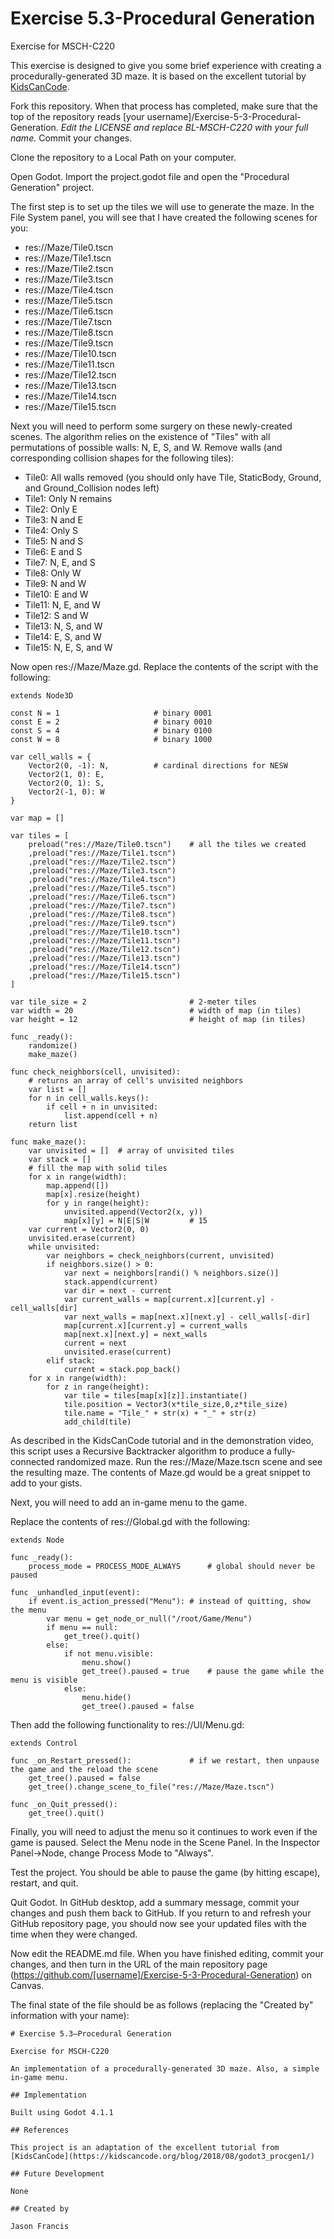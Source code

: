 # Exercise 5.3-Procedural Generation

Exercise for MSCH-C220

This exercise is designed to give you some brief experience with creating a procedurally-generated 3D maze. It is based on the excellent tutorial by [KidsCanCode](https://kidscancode.org/blog/2018/08/godot3_procgen1/).

Fork this repository. When that process has completed, make sure that the top of the repository reads [your username]/Exercise-5-3-Procedural-Generation. *Edit the LICENSE and replace BL-MSCH-C220 with your full name.* Commit your changes.

Clone the repository to a Local Path on your computer.

Open Godot. Import the project.godot file and open the "Procedural Generation" project.

The first step is to set up the tiles we will use to generate the maze. In the File System panel, you will see that I have created the following scenes for you:
 * res://Maze/Tile0.tscn
 * res://Maze/Tile1.tscn
 * res://Maze/Tile2.tscn
 * res://Maze/Tile3.tscn
 * res://Maze/Tile4.tscn
 * res://Maze/Tile5.tscn
 * res://Maze/Tile6.tscn
 * res://Maze/Tile7.tscn
 * res://Maze/Tile8.tscn
 * res://Maze/Tile9.tscn
 * res://Maze/Tile10.tscn
 * res://Maze/Tile11.tscn
 * res://Maze/Tile12.tscn
 * res://Maze/Tile13.tscn
 * res://Maze/Tile14.tscn
 * res://Maze/Tile15.tscn

Next you will need to perform some surgery on these newly-created scenes. The algorithm relies on the existence of "Tiles" with all permutations of possible walls: N, E, S, and W. Remove walls (and corresponding collision shapes for the following tiles):
 * Tile0: All walls removed (you should only have Tile, StaticBody, Ground, and Ground_Collision nodes left)
 * Tile1: Only N remains
 * Tile2: Only E
 * Tile3: N and E
 * Tile4: Only S
 * Tile5: N and S
 * Tile6: E and S
 * Tile7: N, E, and S
 * Tile8: Only W
 * Tile9: N and W
 * Tile10: E and W
 * Tile11: N, E, and W
 * Tile12: S and W
 * Tile13: N, S, and W
 * Tile14: E, S, and W
 * Tile15: N, E, S, and W


Now open res://Maze/Maze.gd. Replace the contents of the script with the following:
```
extends Node3D

const N = 1 					# binary 0001
const E = 2 					# binary 0010
const S = 4 					# binary 0100
const W = 8 					# binary 1000

var cell_walls = {
	Vector2(0, -1): N, 			# cardinal directions for NESW
	Vector2(1, 0): E,
	Vector2(0, 1): S, 
	Vector2(-1, 0): W
}

var map = []

var tiles = [
	preload("res://Maze/Tile0.tscn")	# all the tiles we created
	,preload("res://Maze/Tile1.tscn")
	,preload("res://Maze/Tile2.tscn")
	,preload("res://Maze/Tile3.tscn")
	,preload("res://Maze/Tile4.tscn")
	,preload("res://Maze/Tile5.tscn")
	,preload("res://Maze/Tile6.tscn")
	,preload("res://Maze/Tile7.tscn")
	,preload("res://Maze/Tile8.tscn")
	,preload("res://Maze/Tile9.tscn")
	,preload("res://Maze/Tile10.tscn")
	,preload("res://Maze/Tile11.tscn")
	,preload("res://Maze/Tile12.tscn")
	,preload("res://Maze/Tile13.tscn")
	,preload("res://Maze/Tile14.tscn")
	,preload("res://Maze/Tile15.tscn")
]

var tile_size = 2 						# 2-meter tiles
var width = 20  						# width of map (in tiles)
var height = 12  						# height of map (in tiles)

func _ready():
	randomize()
	make_maze()
	
func check_neighbors(cell, unvisited):
	# returns an array of cell's unvisited neighbors
	var list = []
	for n in cell_walls.keys():
		if cell + n in unvisited:
			list.append(cell + n)
	return list
	
func make_maze():
	var unvisited = []  # array of unvisited tiles
	var stack = []
	# fill the map with solid tiles
	for x in range(width):
		map.append([])
		map[x].resize(height)
		for y in range(height):
			unvisited.append(Vector2(x, y))
			map[x][y] = N|E|S|W 		# 15
	var current = Vector2(0, 0)
	unvisited.erase(current)
	while unvisited:
		var neighbors = check_neighbors(current, unvisited)
		if neighbors.size() > 0:
			var next = neighbors[randi() % neighbors.size()]
			stack.append(current)
			var dir = next - current
			var current_walls = map[current.x][current.y] - cell_walls[dir]
			var next_walls = map[next.x][next.y] - cell_walls[-dir]
			map[current.x][current.y] = current_walls
			map[next.x][next.y] = next_walls
			current = next
			unvisited.erase(current)
		elif stack:
			current = stack.pop_back()
	for x in range(width):
		for z in range(height):
			var tile = tiles[map[x][z]].instantiate()
			tile.position = Vector3(x*tile_size,0,z*tile_size)
			tile.name = "Tile_" + str(x) + "_" + str(z)
			add_child(tile)
```

As described in the KidsCanCode tutorial and in the demonstration video, this script uses a Recursive Backtracker algorithm to produce a fully-connected randomized maze. Run the res://Maze/Maze.tscn scene and see the resulting maze. The contents of Maze.gd would be a great snippet to add to your gists.

Next, you will need to add an in-game menu to the game.

Replace the contents of res://Global.gd with the following:
```
extends Node

func _ready():
	process_mode = PROCESS_MODE_ALWAYS		# global should never be paused

func _unhandled_input(event):
	if event.is_action_pressed("Menu"):	# instead of quitting, show the menu
		var menu = get_node_or_null("/root/Game/Menu")
		if menu == null:
			get_tree().quit()
		else:
			if not menu.visible:
				menu.show()
				get_tree().paused = true 	# pause the game while the menu is visible
			else:
				menu.hide()
				get_tree().paused = false
```

Then add the following functionality to res://UI/Menu.gd:
```
extends Control

func _on_Restart_pressed():				# if we restart, then unpause the game and the reload the scene
	get_tree().paused = false
	get_tree().change_scene_to_file("res://Maze/Maze.tscn")

func _on_Quit_pressed():
	get_tree().quit()
```

Finally, you will need to adjust the menu so it continues to work even if the game is paused. Select the Menu node in the Scene Panel. In the Inspector Panel->Node, change Process Mode to "Always".

Test the project. You should be able to pause the game (by hitting escape), restart, and quit.

Quit Godot. In GitHub desktop, add a summary message, commit your changes and push them back to GitHub. If you return to and refresh your GitHub repository page, you should now see your updated files with the time when they were changed.

Now edit the README.md file. When you have finished editing, commit your changes, and then turn in the URL of the main repository page (https://github.com/[username]/Exercise-5-3-Procedural-Generation) on Canvas.

The final state of the file should be as follows (replacing the "Created by" information with your name):
```
# Exercise 5.3—Procedural Generation

Exercise for MSCH-C220

An implementation of a procedurally-generated 3D maze. Also, a simple in-game menu.

## Implementation

Built using Godot 4.1.1

## References

This project is an adaptation of the excellent tutorial from [KidsCanCode](https://kidscancode.org/blog/2018/08/godot3_procgen1/)

## Future Development

None

## Created by 

Jason Francis
```
